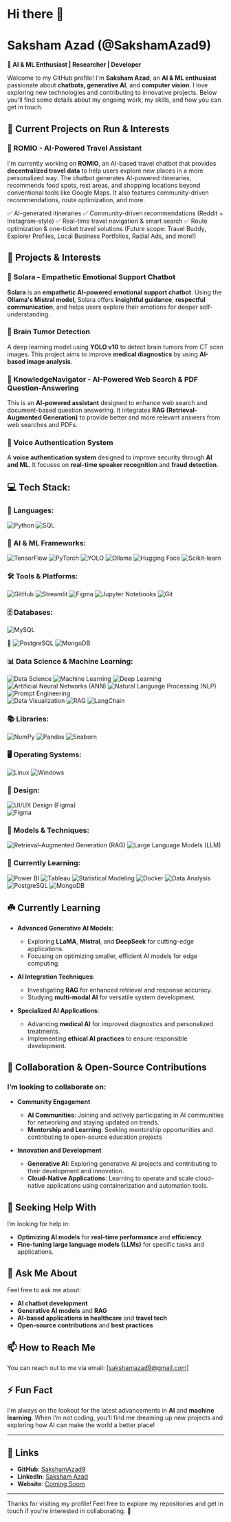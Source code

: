 # Hi there 👋



# Saksham Azad (@SakshamAzad9)
**🚀 AI & ML Enthusiast | Researcher | Developer** 

Welcome to my GitHub profile! I'm **Saksham Azad**, an **AI & ML enthusiast** passionate about **chatbots, generative AI**, and **computer vision**. I love exploring new technologies and contributing to innovative projects. Below you'll find some details about my ongoing work, my skills, and how you can get in touch.

## 🚀 Current Projects on Run & Interests

### **🔹 ROMIO - AI-Powered Travel Assistant**
I'm currently working on **ROMIO**, an AI-based travel chatbot that provides **decentralized travel data** to help users explore new places in a more personalized way. The chatbot generates AI-powered itineraries, recommends food spots, rest areas, and shopping locations beyond conventional tools like Google Maps. It also features community-driven recommendations, route optimization, and more.

✅ AI-generated itineraries
✅ Community-driven recommendations (Reddit + Instagram-style)
✅ Real-time travel navigation & smart search
✅ Route optimization & one-ticket travel solutions (Future scope: Travel Buddy, Explorer Profiles, Local Business Portfolios, Radial Ads, and more!)

## 🚀 Projects & Interests

### **🔹 Solara - Empathetic Emotional Support Chatbot**
**Solara** is an **empathetic AI-powered emotional support chatbot**. Using the **Ollama's Mistral model**, Solara offers **insightful guidance**, **respectful communication**, and helps users explore their emotions for deeper self-understanding.

### **🔹 Brain Tumor Detection**
A deep learning model using **YOLO v10** to detect brain tumors from CT scan images. This project aims to improve **medical diagnostics** by using **AI-based image analysis**.

### **🔹 KnowledgeNavigator - AI-Powered Web Search & PDF Question-Answering**
This is an **AI-powered assistant** designed to enhance web search and document-based question answering. It integrates **RAG (Retrieval-Augmented Generation)** to provide better and more relevant answers from web searches and PDFs.

### **🔹 Voice Authentication System**
A **voice authentication system** designed to improve security through **AI and ML**. It focuses on **real-time speaker recognition** and **fraud detection**.


## 💻 Tech Stack:

### 🚀 Languages:
![Python](https://img.shields.io/badge/Python-%2314354C.svg?style=for-the-badge&logo=python&logoColor=white) ![SQL](https://img.shields.io/badge/SQL-%2300758F.svg?style=for-the-badge&logo=sqlite&logoColor=white)  

### 🤖 AI & ML Frameworks:
![TensorFlow](https://img.shields.io/badge/TensorFlow-%23FF6F00.svg?style=for-the-badge&logo=tensorflow&logoColor=white) ![PyTorch](https://img.shields.io/badge/PyTorch-%23EE4C2C.svg?style=for-the-badge&logo=pytorch&logoColor=white) ![YOLO](https://img.shields.io/badge/YOLO-%23000000.svg?style=for-the-badge&logo=yolo&logoColor=white) ![Ollama](https://img.shields.io/badge/Ollama-%23007ACC.svg?style=for-the-badge&logo=ollama&logoColor=white) ![Hugging Face](https://img.shields.io/badge/Hugging%20Face-%23FFDA54.svg?style=for-the-badge&logo=huggingface&logoColor=black) ![Scikit-learn](https://img.shields.io/badge/Scikit--learn-%23F7931E.svg?style=for-the-badge&logo=scikit-learn&logoColor=white)  

### 🛠️ Tools & Platforms:
![GitHub](https://img.shields.io/badge/GitHub-%23181717.svg?style=for-the-badge&logo=github&logoColor=white) ![Streamlit](https://img.shields.io/badge/Streamlit-%23FF4B4B.svg?style=for-the-badge&logo=streamlit&logoColor=white) ![Figma](https://img.shields.io/badge/Figma-%23F24E1E.svg?style=for-the-badge&logo=figma&logoColor=white)  ![Jupyter Notebooks](https://img.shields.io/badge/Jupyter-%23F37626.svg?style=for-the-badge&logo=jupyter&logoColor=white) ![Git](https://img.shields.io/badge/Git-%23F05032.svg?style=for-the-badge&logo=git&logoColor=white)  

### 🗄️ Databases:
![MySQL](https://img.shields.io/badge/MySQL-%234479A1.svg?style=for-the-badge&logo=mysql&logoColor=white) 

🌱
![PostgreSQL](https://img.shields.io/badge/PostgreSQL-%23336791.svg?style=for-the-badge&logo=postgresql&logoColor=white) ![MongoDB](https://img.shields.io/badge/MongoDB-%2347A248.svg?style=for-the-badge&logo=mongodb&logoColor=white)  

### 📊 Data Science & Machine Learning:
![Data Science](https://img.shields.io/badge/Data%20Science-%23323330.svg?style=for-the-badge&logo=databricks&logoColor=white) ![Machine Learning](https://img.shields.io/badge/Machine%20Learning-%23FF6F00.svg?style=for-the-badge&logo=ml&logoColor=white) ![Deep Learning](https://img.shields.io/badge/Deep%20Learning-%23EE4C2C.svg?style=for-the-badge&logo=deep-learning&logoColor=white)  
![Artificial Neural Networks (ANN)](https://img.shields.io/badge/ANN-%230A0A0A.svg?style=for-the-badge&logo=neural-network&logoColor=white) ![Natural Language Processing (NLP)](https://img.shields.io/badge/NLP-%23F7931E.svg?style=for-the-badge&logo=nlp&logoColor=white) ![Prompt Engineering](https://img.shields.io/badge/Prompt%20Engineering-%23007ACC.svg?style=for-the-badge&logo=prompt&logoColor=white)  
![Data Visualization](https://img.shields.io/badge/Data%20Visualization-%23150458.svg?style=for-the-badge&logo=tableau&logoColor=white) ![RAG](https://img.shields.io/badge/RAG-%230A0A0A.svg?style=for-the-badge&logo=rag&logoColor=white) ![LangChain](https://img.shields.io/badge/LangChain-%23007ACC.svg?style=for-the-badge&logo=langchain&logoColor=white)  

### 📚 Libraries:
![NumPy](https://img.shields.io/badge/NumPy-%23013243.svg?style=for-the-badge&logo=numpy&logoColor=white) ![Pandas](https://img.shields.io/badge/Pandas-%23150458.svg?style=for-the-badge&logo=pandas&logoColor=white) ![Seaborn](https://img.shields.io/badge/Seaborn-%230A0A0A.svg?style=for-the-badge&logo=seaborn&logoColor=white)  

### 🖥️ Operating Systems:
![Linux](https://img.shields.io/badge/Linux-%23FCC624.svg?style=for-the-badge&logo=linux&logoColor=black) ![Windows](https://img.shields.io/badge/Windows-%230078D6.svg?style=for-the-badge&logo=windows&logoColor=white)  

### 🎨 Design:
![UI/UX Design (Figma)](https://img.shields.io/badge/UI%2FUX%20Design-%23F24E1E.svg?style=for-the-badge&logo=figma&logoColor=white)  
![Figma](https://img.shields.io/badge/Figma-%23B7240C.svg?style=for-the-badge&logo=figma&logoColor=white)  

### 🔬 Models & Techniques:
![Retrieval-Augmented Generation (RAG)](https://img.shields.io/badge/RAG-%230A0A0A.svg?style=for-the-badge&logo=rag&logoColor=white) ![Large Language Models (LLM)](https://img.shields.io/badge/LLM-%23007ACC.svg?style=for-the-badge&logo=llm&logoColor=white)  

### 🌱 Currently Learning:
![Power BI](https://img.shields.io/badge/Power%20BI-%23F2C811.svg?style=for-the-badge&logo=powerbi&logoColor=black) ![Tableau](https://img.shields.io/badge/Tableau-%23E97627.svg?style=for-the-badge&logo=tableau&logoColor=white) ![Statistical Modeling](https://img.shields.io/badge/Statistical%20Modeling-%230C55A5.svg?style=for-the-badge&logo=scipy&logoColor=white) ![Docker](https://img.shields.io/badge/Docker-%23009688.svg?style=for-the-badge&logo=docker&logoColor=white)
![Data Analysis](https://img.shields.io/badge/Data%20Analysis-%23013243.svg?style=for-the-badge&logo=pandas&logoColor=white) ![PostgreSQL](https://img.shields.io/badge/PostgreSQL-%23336791.svg?style=for-the-badge&logo=postgresql&logoColor=white) ![MongoDB](https://img.shields.io/badge/MongoDB-%2347A248.svg?style=for-the-badge&logo=mongodb&logoColor=white)  


## ☘️ Currently Learning

- **Advanced Generative AI Models**:
  - Exploring **LLaMA**, **Mistral**, and **DeepSeek** for cutting-edge applications.
  - Focusing on optimizing smaller, efficient AI models for edge computing.

- **AI Integration Techniques**:
  - Investigating **RAG** for enhanced retrieval and response accuracy.
  - Studying **multi-modal AI** for versatile system development.

- **Specialized AI Applications**:
  - Advancing **medical AI** for improved diagnostics and personalized treatments.
  - Implementing **ethical AI practices** to ensure responsible development.

## 👯 Collaboration & Open-Source Contributions

### I’m looking to collaborate on:
- **Community Engagement**
  - **AI Communities**: Joining and actively participating in AI communities for networking and staying updated on trends.
  - **Mentorship and Learning**: Seeking mentorship opportunities and contributing to open-source education projects

- **Innovation and Development**
  - **Generative AI**: Exploring generative AI projects and contributing to their development and innovation.
  - **Cloud-Native Applications**: Learning to operate and scale cloud-native applications using containerization and automation tools.

## 🤔 Seeking Help With

I’m looking for help in:
- **Optimizing AI models** for **real-time performance** and **efficiency**.
- **Fine-tuning large language models (LLMs)** for specific tasks and applications.

## 💬 Ask Me About

Feel free to ask me about:
- **AI chatbot development**
- **Generative AI models** and **RAG**
- **AI-based applications in healthcare** and **travel tech**
- **Open-source contributions** and **best practices**

## 📫 How to Reach Me

You can reach out to me via email: [sakshamazad9@gmail.com]

## ⚡ Fun Fact

I'm always on the lookout for the latest advancements in **AI** and **machine learning**. When I’m not coding, you’ll find me dreaming up new projects and exploring how AI can make the world a better place!

---

## 🔗 Links

- **GitHub**: [SakshamAzad9](https://github.com/SakshamAzad9)
- **LinkedIn**: [Saksham Azad](https://www.linkedin.com/in/saksham-azad-38913a22a/)
- **Website**: [Coming Soom](incomming_Soon)

---

Thanks for visiting my profile! Feel free to explore my repositories and get in touch if you're interested in collaborating. 🚀
